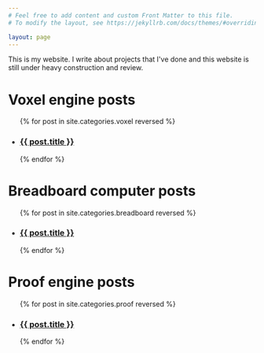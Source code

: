 ```yaml
---
# Feel free to add content and custom Front Matter to this file.
# To modify the layout, see https://jekyllrb.com/docs/themes/#overriding-theme-defaults

layout: page
---
```





This is my website. I write about projects that I've done and this website is still under heavy construction and review.

<h1>Voxel engine posts</h1>
<ul>
	{% for post in site.categories.voxel reversed %}
<li><h3><a href="{{ post.url }}">{{ post.title }}</a></h3></li>
	{% endfor %}
</ul>

<h1>Breadboard computer posts</h1>
<ul>
	{% for post in site.categories.breadboard reversed %}
<li><h3><a href="{{ post.url }}">{{ post.title }}</a></h3></li>
	{% endfor %}
</ul>

<h1>Proof engine posts</h1>
<ul>
	{% for post in site.categories.proof reversed %}
<li><h3><a href="{{ post.url }}">{{ post.title }}</a></h3></li>
	{% endfor %}
</ul>



